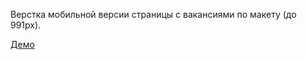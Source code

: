 Верстка мобильной версии страницы с вакансиями по макету (до 991px).

[Демо](https://alpha-test-task.vercel.app/)
